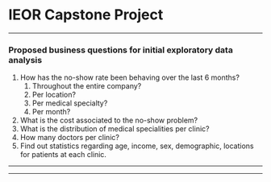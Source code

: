 # IEOR Capstone Project
---
### Proposed business questions for initial exploratory data analysis
1. How has the no-show rate been behaving over the last 6 months?
    1. Throughout the entire company?
    2. Per location?
    3. Per medical specialty?
    4. Per month?
2. What is the cost associated to the no-show problem?
3. What is the distribution of medical specialities per clinic?
4. How many doctors per clinic?
5. Find out statistics regarding age, income, sex, demographic, locations for patients at each clinic.
---
---
